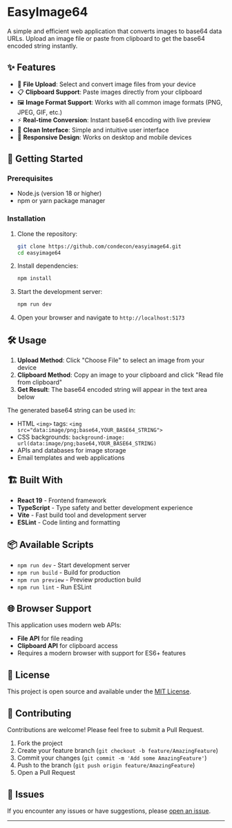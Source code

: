 # EasyImage64

A simple and efficient web application that converts images to base64 data URLs. Upload an image file or paste from clipboard to get the base64 encoded string instantly.

## ✨ Features

- 📁 **File Upload**: Select and convert image files from your device
- 📋 **Clipboard Support**: Paste images directly from your clipboard
- 🖼️ **Image Format Support**: Works with all common image formats (PNG, JPEG, GIF, etc.)
- ⚡ **Real-time Conversion**: Instant base64 encoding with live preview
- 🎨 **Clean Interface**: Simple and intuitive user interface
- 📱 **Responsive Design**: Works on desktop and mobile devices

## 🚀 Getting Started

### Prerequisites

- Node.js (version 18 or higher)
- npm or yarn package manager

### Installation

1. Clone the repository:
   ```bash
   git clone https://github.com/condecon/easyimage64.git
   cd easyimage64
   ```

2. Install dependencies:
   ```bash
   npm install
   ```

3. Start the development server:
   ```bash
   npm run dev
   ```

4. Open your browser and navigate to `http://localhost:5173`

## 🛠️ Usage

1. **Upload Method**: Click "Choose File" to select an image from your device
2. **Clipboard Method**: Copy an image to your clipboard and click "Read file from clipboard"
3. **Get Result**: The base64 encoded string will appear in the text area below

The generated base64 string can be used in:
- HTML `<img>` tags: `<img src="data:image/png;base64,YOUR_BASE64_STRING">`
- CSS backgrounds: `background-image: url(data:image/png;base64,YOUR_BASE64_STRING)`
- APIs and databases for image storage
- Email templates and web applications

## 🏗️ Built With

- **React 19** - Frontend framework
- **TypeScript** - Type safety and better development experience
- **Vite** - Fast build tool and development server
- **ESLint** - Code linting and formatting

## 📦 Available Scripts

- `npm run dev` - Start development server
- `npm run build` - Build for production
- `npm run preview` - Preview production build
- `npm run lint` - Run ESLint

## 🌐 Browser Support

This application uses modern web APIs:
- **File API** for file reading
- **Clipboard API** for clipboard access
- Requires a modern browser with support for ES6+ features

## 📄 License

This project is open source and available under the [MIT License](LICENSE).

## 🤝 Contributing

Contributions are welcome! Please feel free to submit a Pull Request.

1. Fork the project
2. Create your feature branch (`git checkout -b feature/AmazingFeature`)
3. Commit your changes (`git commit -m 'Add some AmazingFeature'`)
4. Push to the branch (`git push origin feature/AmazingFeature`)
5. Open a Pull Request

## 🐛 Issues

If you encounter any issues or have suggestions, please [open an issue](https://github.com/condecon/easyimage64/issues).

---
